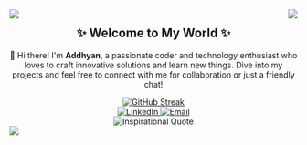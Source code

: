 <a href="https://github.com/addhyan94/github-readme-stats">
  <img align="left" src="https://github-readme-stats.vercel.app/api?username=addhyan94&count_private=true&show_icons=true&theme=radical" />
</a>

<a href="https://github.com/addhyan94/">
  <img align="right" src="https://github-readme-stats.vercel.app/api/top-langs/?username=addhyan94&layout=compact&langs_count=8&theme=radical" />
</a>

<h2 align="center">✨ Welcome to My World ✨</h2>
<p align="center">👋 Hi there! I'm <strong>Addhyan</strong>, a passionate coder and technology enthusiast who loves to craft innovative solutions and learn new things. Dive into my projects and feel free to connect with me for collaboration or just a friendly chat!</p>

<div align="center">
  <a href="https://github.com/addhyan94">
    <img src="https://github-readme-streak-stats.herokuapp.com/?user=addhyan94&theme=radical" alt="GitHub Streak" />
  </a>
</div>

<div align="center">
  <a href="https://www.linkedin.com/in/addhyan94/">
    <img src="https://img.shields.io/badge/LinkedIn-Connect-blue?style=for-the-badge&logo=linkedin" alt="LinkedIn">
  </a>
  <a href="mailto:addhyan94@example.com">
    <img src="https://img.shields.io/badge/Email-Contact-red?style=for-the-badge&logo=gmail" alt="Email">
  </a>
</div>

<div align="center">
  <img src="https://quotes-github-readme.vercel.app/api?type=horizontal&theme=radical" alt="Inspirational Quote" />
</div>

<a href="https://github.com/anuraghazra/github-readme-stats">
  <img align="left" src="https://github-readme-stats.vercel.app/api?username=addhyan94&count_private=true&show_icons=true" />
</a>
